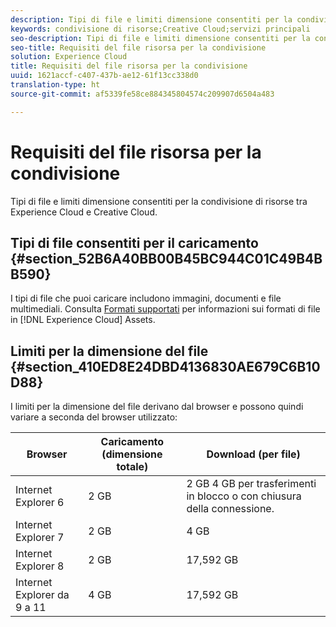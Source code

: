 ```yaml
---
description: Tipi di file e limiti dimensione consentiti per la condivisione di risorse tra Experience Cloud e Creative Cloud.
keywords: condivisione di risorse;Creative Cloud;servizi principali
seo-description: Tipi di file e limiti dimensione consentiti per la condivisione di risorse tra Experience Cloud e Creative Cloud.
seo-title: Requisiti del file risorsa per la condivisione
solution: Experience Cloud
title: Requisiti del file risorsa per la condivisione
uuid: 1621accf-c407-437b-ae12-61f13cc338d0
translation-type: ht
source-git-commit: af5339fe58ce884345804574c209907d6504a483

---
```



# Requisiti del file risorsa per la condivisione

Tipi di file e limiti dimensione consentiti per la condivisione di risorse tra Experience Cloud e Creative Cloud.

## Tipi di file consentiti per il caricamento {#section_52B6A40BB00B45BC944C01C49B4BB590}

I tipi di file che puoi caricare includono immagini, documenti e file multimediali. Consulta [Formati supportati](https://helpx.adobe.com/it/experience-manager/brand-portal/using/brand-portal-supported-formats.html) per informazioni sui formati di file in [!DNL Experience Cloud] Assets.

## Limiti per la dimensione del file {#section_410ED8E24DBD4136830AE679C6B10D88}

I limiti per la dimensione del file derivano dal browser e possono quindi variare a seconda del browser utilizzato:

| Browser | Caricamento (dimensione totale) | Download (per file) |
|--- |--- |--- |
| Internet Explorer 6 | 2 GB | 2 GB  4 GB per trasferimenti in blocco o con chiusura della connessione. |
| Internet Explorer 7 | 2 GB | 4 GB |
| Internet Explorer 8 | 2 GB | 17,592 GB |
| Internet Explorer da 9 a 11 | 4 GB | 17,592 GB |
